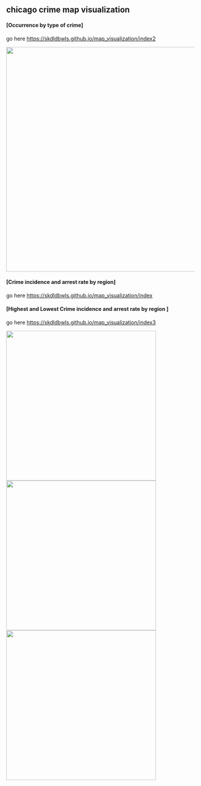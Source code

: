 ## chicago crime map visualization


#### [Occurrence by type of crime]

go here  https://skdldbwls.github.io/map_visualization/index2

<div>
  <img width="600" src="https://user-images.githubusercontent.com/55826432/100895878-5effe480-3501-11eb-8a1b-20ab6f218b40.png">
</div>



#### [Crime incidence and arrest rate by region]

go here  https://skdldbwls.github.io/map_visualization/index



#### [Highest and Lowest Crime incidence and arrest rate by region ]

go here  https://skdldbwls.github.io/map_visualization/index3


<div>
  <img width="400" src="https://user-images.githubusercontent.com/55826432/100894898-52c75780-3500-11eb-9a2f-3c38913d3b52.png">
  <img width="400" src="https://user-images.githubusercontent.com/55826432/100895295-b94c7580-3500-11eb-91f2-47e408fe83ac.png">
  <img width="400" src="https://user-images.githubusercontent.com/55826432/100895383-d41eea00-3500-11eb-8c57-00cd34f47985.png">
</div>


